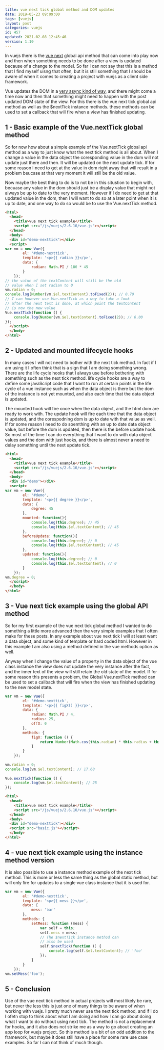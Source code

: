 ```yaml
---
title: vue next tick global method and DOM updates
date: 2019-05-23 09:09:00
tags: [vuejs]
layout: post
categories: vuejs
id: 457
updated: 2021-02-08 12:45:46
version: 1.10
---
```


In vuejs there is the [vue next](https://vuejsdevelopers.com/2019/01/22/vue-what-is-next-tick/) global api method that can come into play now and then when something needs to be done after a view is updated because of a change to the model. So far I can not say that this is a method that I find myself uisng that often, but it is still something that I should be aware of when it comes to creating a project with vuejs as a client side framework.

Vue updates the DOM in a [very async kind of way](https://vuejs.org/v2/guide/reactivity.html#Async-Update-Queue), and there might come a time now and then that something might need to happen with the post updated DOM state of the view. For this there is the vue next tick global api method as well as the $nextTick instance methods. these methods can be used to set a callback that will fire when a view has finished updating.

<!-- more -->

## 1 - Basic example of the Vue.nextTick global method

So for now how about a simple example of the Vue.nextTick global api method as a way to just know what the next tick method is all about. When I change a value in the data object the coresponding value in the dom will not update just there and then. It will be updated on the next update tick. If for some reason I need to get at the value in dom right away that will result in a problem beucase at that very moment it will still be the old value. 

Now maybe the best thing to do is to not be in this situstion to begin with, becuase any value in the dom should just be a display value that might not always be up to date to the very moment. However if I do need to get at that updated value in the dom, then I will want to do so at a later point when it is up to date, and one way to do so would be to use the Vue.nextTick method.

```html
<html>
  <head>
    <title>vue next tick example</title>
    <script src="/js/vuejs/2.6.10/vue.js"></script>
  </head>
  <body>
  <div id="demo-nexttick"></div>
  <script>
var vm = new Vue({
        el: '#demo-nexttick',
        template: '<p>{{ radian }}</p>',
        data: {
            radian: Math.PI / 180 * 45
        }
    });
// the value of the textContent will still be the old
// value when I set radian to 0
vm.radian = 0;
console.log(Number(vm.$el.textContent).toFixed(2)); // 0.79
// I can however use Vue.nextTick as a way to take a look
// after the next text is done, at which point the textContent
// is now the new value
Vue.nextTick(function () {
    console.log(Number(vm.$el.textContent).toFixed(2)); // 0.00
});
  </script>
  </body>
</html>
```

## 2 - Updated and mounted lifecycle hooks

In many cases I will not need to bother with the next tick method. In fact if I am using it I often think that is a sign that I am doing something wrong. There are the life cycle hooks that I always use before bothering with something such as the next tick method. life cycle hooks are a way to define some javaScript code that I want to run at certain points in the life cycle of a vue instance such as when the data object is there but the dom of the instance is not yet mounted, and also each time that the data object is updated.

The mounted hook will fire once when the data object, and the html dom are ready to work with. The update hook will fire each time that the data object is updated, and the corespodning dom is up to date with that value as well. If for some reason I need to do soemthing with an up to date data object value, but before the dom is updated, then there is the before update hook. So most of the time I can do everything that I want to do with data object values and the dom with just hooks, and there is almost never a need to delay something until the next update tick.

```html
<html>
  <head>
    <title>vue next tick example</title>
    <script src="/js/vuejs/2.6.10/vue.js"></script>
  </head>
  <body>
  <div id="demo"></div>
  <script>
var vm = new Vue({
        el: '#demo',
        template: '<p>{{ degree }}</p>',
        data: {
            degree: 45
        },
        mounted: function(){
            console.log(this.degree); // 45
            console.log(this.$el.textContent); // 45
        },
        beforeUpdate: function(){
            console.log(this.degree); // 0
            console.log(this.$el.textContent); // 45
        },
        updated: function(){
            console.log(this.degree); // 0
            console.log(this.$el.textContent); // 0
        }
    });
vm.degree = 0;
  </script>
  </body>
</html>
```

## 3 - Vue next tick example using the global API method

So for my first example of the vue next tick global method I wanted to do something a little more advanced then the very simple examples that I often make for these posts. In any example about vue next tick I will at least want a data object, and some kind of template or hard coded html. However in this example I am also using a method defined in the vue methods option as well.

Anyway when I change the value of a property in the data object of the vue class instance the view does not update the very instance after the fact, and the inner text of the view will still retain the old state of the model. If for some reason this presents a problem, the Global Vue.nextTick method can be used to set a callback that will fire when the view has finished updating to the new model state.

```js
var vm = new Vue({
        el: '#demo-nexttick',
        template: '<p>{{ figX() }}</p>',
        data: {
            radian: Math.PI / 4,
            radius: 25,
            offX: 0
        },
        methods: {
            figX: function () {
                return Number(Math.cos(this.radian) * this.radius + this.offX).toFixed(2);
            }
        }
    });
 
vm.radian = 0;
console.log(vm.$el.textContent); // 17.68
 
Vue.nextTick(function () {
    console.log(vm.$el.textContent); // 25
});
```

```html
<html>
  <head>
    <title>vue next tick example</title>
    <script src="/js/vuejs/2.6.10/vue.js"></script>
  </head>
  <body>
  <div id="demo-nexttick"></div>
  <script src="basic.js"></script>
  </body>
</html>
```

## 4 - vue next tick example using the instance method version

It is also possible to use a instance method example of the next tick method. This is more or less the same thing as the global static method, but will only fire for updates to a single vue class instance that it is used for.

```js
var vm = new Vue({
        el: '#demo-nexttick',
        template: '<p>{{ mess }}</p>',
        data: {
            mess: 'bar'
        },
        methods: {
            setMess: function (mess) {
                var self = this;
                self.mess = mess;
                // The $nextTick instance method can
                // also be used
                self.$nextTick(function () {
                    console.log(self.$el.textContent); // 'foo'
                });
            }
        }
    });
vm.setMess('foo');
```

## 5 - Conclusion

Use of the vue next tick method in actual projects will most likely be rare, but never the less this is just one of many things to be aware of when working with vuejs. I pretty much never use the next tick method, and if I do I ofetn stop to think about what I am doing and how I can go about doing what I want to do without using next tick. The method is not a replacement for hooks, and it also does not strike me as a way to go about creating an app loop for vuejs project. So this method is a bit of an odd addition to the framework, but maybe it does still have a place for some rare use case examples. So far I can not think of much though.
